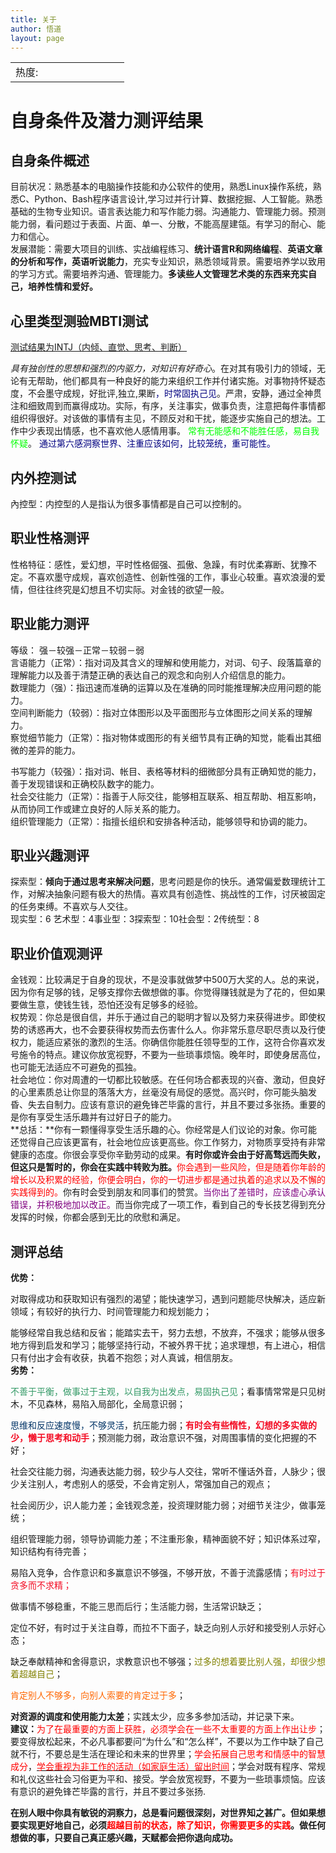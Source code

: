 ```yaml
---
title: 关于
author: 悟道
layout: page
---
```

<table>
  <tr cellpadding=0><td>
    热度:
  </td><td cellpadding=0><img src='http://210.75.224.29/wordpress/wp-content/plugins/statpresscn/images/sun.gif' width=10 height=10 border=0 /></td><td cellpadding=0><img src='http://210.75.224.29/wordpress/wp-content/plugins/statpresscn/images/sun.gif' width=10 height=10 border=0 /></td><td cellpadding=0><img src='http://210.75.224.29/wordpress/wp-content/plugins/statpresscn/images/sun_dark.gif' width=10 height=10 border=0 /></td><td cellpadding=0><img src='http://210.75.224.29/wordpress/wp-content/plugins/statpresscn/images/sun_dark.gif' width=10 height=10 border=0 /></td><td cellpadding=0><img src='http://210.75.224.29/wordpress/wp-content/plugins/statpresscn/images/sun_dark.gif' width=10 height=10 border=0 /></td></tr>
</table>

# 自身条件及潜力测评结果

## 自身条件概述

目前状况：熟悉基本的电脑操作技能和办公软件的使用，熟悉Linux操作系统，熟悉C、Python、Bash程序语言设计,学习过并行计算、数据挖掘、人工智能。熟悉基础的生物专业知识。语言表达能力和写作能力弱。沟通能力、管理能力弱。预测能力弱，看问题过于表面、片面、单一、分散，不能高屋建瓴。有学习的耐心、能力和信心。  
发展潜能：需要大项目的训练、实战编程练习、**统计语言R和网络编程**、**英语文章的分析和写作，英语听说能力**，充实专业知识，熟悉领域背景。需要培养学以致用的学习方式。需要培养沟通、管理能力。**多读些人文管理艺术类的东西来充实自己，培养性情和爱好。**

## 心里类型测验MBTI测试

<span style="text-decoration: underline;">测试结果为INTJ（内倾、直觉、思考、判断）</span>

*具有独创性的思想和强烈的内驱力，对知识有好奇心*。在对其有吸引力的领域，无论有无帮助，他们都具有一种良好的能力来组织工作并付诸实施。对事物持怀疑态度，不会墨守成规，好批评,独立,果断<span style="color: #000080;">，时常固执己见</span>。严肃，安静，通过全神贯注和细致周到而赢得成功。实际，有序，关注事实，做事负责，注意把每件事情都组织得很好。对该做的事情有主见，不顾反对和干扰，能逐步实施自己的想法。工作中少表现出情感，也不喜欢他人感情用事。 <span style="color: #00ff00;">常有无能感和不能胜任感，易自我怀疑</span>。 <span style="color: #000080;">通过第六感洞察世界、注重应该如何，比较笼统，重可能性。</span>

## 内外控测试

內控型：内控型的人是指认为很多事情都是自己可以控制的。

## 职业性格测评

性格特征：感性，爱幻想，平时性格倔强、孤傲、急躁，有时优柔寡断、犹豫不定。不喜欢墨守成规，喜欢创造性、创新性强的工作，事业心较重。喜欢浪漫的爱情，但往往终究是幻想且不切实际。对金钱的欲望一般。

## 职业能力测评

等级： 强－较强－正常－较弱－弱  
言语能力（正常）：指对词及其含义的理解和使用能力，对词、句子、段落篇章的理解能力以及善于清楚正确的表达自己的观念和向别人介绍信息的能力。  
数理能力（强）：指迅速而准确的运算以及在准确的同时能推理解决应用问题的能力。  
空间判断能力（较弱）：指对立体图形以及平面图形与立体图形之间关系的理解力。  
察觉细节能力（正常）：指对物体或图形的有关细节具有正确的知觉，能看出其细微的差异的能力。

书写能力（较强）：指对词、帐目、表格等材料的细微部分具有正确知觉的能力，善于发现错误和正确校队数字的能力。  
社会交往能力（正常）：指善于人际交往，能够相互联系、相互帮助、相互影响，从而协同工作或建立良好的人际关系的能力。  
组织管理能力（正常）：指擅长组织和安排各种活动，能够领导和协调的能力。

## 职业兴趣测评

探索型：**倾向于通过思考来解决问题**，思考问题是你的快乐。通常偏爱数理统计工作，对解决抽象问题有极大的热情。喜欢具有创造性、挑战性的工作，讨厌被固定的任务束缚。不喜欢与人交往。  
现实型：6 艺术型：4事业型：3探索型：10社会型：2传统型：8

## 职业价值观测评

金钱观：比较满足于自身的现状，不是没事就做梦中500万大奖的人。总的来说，因为你有足够的钱，足够支撑你去做想做的事。你觉得赚钱就是为了花的，但如果要做生意，使钱生钱，恐怕还没有足够多的经验。  
权势观：你总是很自信，并乐于通过自己的聪明才智以及努力来获得进步。即使权势的诱惑再大，也不会要获得权势而去伤害什么人。你非常乐意尽职尽责以及行使权力，能适应紧张的激烈的生活。你确信你能胜任领导型的工作，这符合你喜欢发号施令的特点。建议你放宽视野，不要为一些琐事烦恼。晚年时，即使身居高位，也可能无法适应不可避免的孤独。  
社会地位：你对周遭的一切都比较敏感。在任何场合都表现的兴奋、激动，但良好的心里素质总让你显的落落大方，丝毫没有局促的感觉。高兴时，你可能头脑发昏、失去自制力。应该有意识的避免锋芒毕露的言行，并且不要过多张扬。重要的是你有享受生活乐趣并有过好日子的能力。  
**总括：**你有一颗懂得享受生活乐趣的心。你经常是人们议论的对象。你可能还觉得自己应该更富有，社会地位应该更高些。你工作努力，对物质享受持有非常健康的态度。你很会享受你辛勤劳动的成果。**有时你或许会由于好高骛远而失败，但这只是暂时的，你会在实践中转败为胜。**<span style="color: #ff0000;">你会遇到一些风险，但是随着你年龄的增长以及积累的经验，你便会明白，你的一切进步都是通过执着的追求以及不懈的实践得到的。</span>你有时会受到朋友和同事们的赞赏。<span style="color: #800080;">当你出了差错时，应该虚心承认错误，并积极地加以改正。</span>而当你完成了一项工作，看到自己的专长技艺得到充分发挥的时候，你都会感到无比的欣慰和满足。

## 测评总结

**优势：**

对取得成功和获取知识有强烈的渴望；能快速学习，遇到问题能尽快解决，适应新领域；有较好的执行力、时间管理能力和规划能力；

能够经常自我总结和反省；能踏实去干，努力去想，不放弃，不强求；能够从很多地方得到启发和学习；能够坚持行动，不被外界干扰；追求理想，有上进心，相信只有付出才会有收获，执着不抱怨；对人真诚，相信朋友。  
**劣势：**

<span style="color: #339966;">不善于平衡，做事过于主观，以自我为出发点，易固执己见</span>；看事情常常是只见树木，不见森林，易陷入局部化，全局意识弱；

<span style="color: #003366;">思维和反应速度慢，不够灵活</span>，抗压能力弱；**<span style="color: #f30b23;">有时会有些惰性，幻想的多实做的少，懒于思考和动手</span>**；预测能力弱，政治意识不强，对周围事情的变化把握的不好；

社会交往能力弱，沟通表达能力弱，较少与人交往，常听不懂话外音，人脉少；很少关注别人，考虑别人的感受，不会肯定别人，常强加自己的观点；

社会阅历少，识人能力差；金钱观念差，投资理财能力弱；对细节关注少，做事笼统；

组织管理能力弱，领导协调能力差；不注重形象，精神面貌不好；知识体系过窄，知识结构有待完善；

易陷入竞争，合作意识和多赢意识不够强，不够开放，不善于流露感情；<span style="color: #f30b23;">有时过于贪多而不求精；</span>

做事情不够稳重，不能三思而后行；生活能力弱，生活常识缺乏；

定位不好，有时过于关注自尊，而拉不下面子，缺乏向别人示好和接受别人示好心态；

缺乏奉献精神和舍得意识，求教意识也不够强；<span style="color: #808000;">过多的想着要比别人强，却很少想着超越自己</span>；

<span style="color: #ff6600;">肯定别人不够多，向别人索要的肯定过于多</span>；

**对资源的调度和使用能力太差**；实践太少，应多多参加活动，并记录下来。  
**建议：**<span style="color: #ff0000;">为了在最重要的方面上获胜，必须学会在一些不太重要的方面上作出让步</span>；要变得放松起来，不必凡事都要问“为什么”和“怎么样”，不要以为工作中缺了自己就不行，不要总是生活在理论和未来的世界里；<span style="color: #ff0000;">学会拓展自己思考和情感中的智慧成分</span>，<span style="text-decoration: underline;"><span style="color: #ff0000;">学会重视为非工作的活动（如家庭生活）留出时间</span></span>；学会对既有程序、常规和礼仪这些社会习俗更为平和、接受。学会放宽视野，不要为一些琐事烦恼。应该有意识的避免锋芒毕露的言行，并且不要过多张扬.

**在别人眼中你具有敏锐的洞察力，总是看问题很深刻，对世界知之甚广。但如果想要实现更好地自己，必须<span style="color: #ff0000;">超越目前的状态，除了知识，你需要更多的实践</span>。做任何想做的事，只要自己真正感兴趣，天赋都会把你退向成功。**